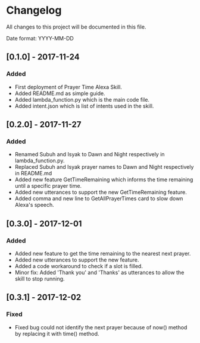 # Changelog

All changes to this project will be documented in this file.

Date format: YYYY-MM-DD

## [0.1.0] - 2017-11-24
### Added
- First deployment of Prayer Time Alexa Skill.
- Added README.md as simple guide.
- Added lambda_function.py which is the main code file.
- Added intent.json which is list of intents used in the skill.

## [0.2.0] - 2017-11-27
### Added
- Renamed Subuh and Isyak to Dawn and Night respectively in lambda_function.py.
- Replaced Subuh and Isyak prayer names to Dawn and Night respectively in README.md
- Added new feature GetTimeRemaining which informs the time remaining until a specific prayer time.
- Added new utterances to support the new GetTimeRemaining feature.
- Added comma and new line to GetAllPrayerTimes card to slow down Alexa's speech.

## [0.3.0] - 2017-12-01
### Added
- Added new feature to get the time remaining to the nearest next prayer.
- Added new utterances to support the new feature.
- Added a code workaround to check if a slot is filled.
- Minor fix: Added 'Thank you' and 'Thanks' as utterances to allow the skill to stop running.

## [0.3.1] - 2017-12-02
### Fixed
- Fixed bug could not identify the next prayer because of now() method by replacing it with time() method.

